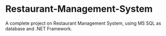 # Restaurant-Management-System
A complete project on Restaurant Management System, using MS SQL as database and .NET Framework.

